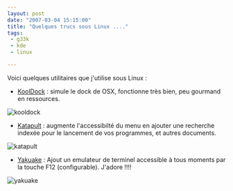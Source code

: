 ```yaml
---
layout: post
date: "2007-03-04 15:15:00"
title: "Quelques trucs sous Linux ...."
tags:
 - g33k
 - kde
 - linux

---
```


Voici quelques utilitaires que j'utilise sous Linux :

  * [KoolDock](http://kooldock.sf.net/) : simule le dock de OSX, fonctionne très bien, peu gourmand en ressources.

![kooldock](/public/Linux/kooldock1.jpg)

  * [Katapult](http://katapult.kde.org/) : augmente l'accessibilté du menu en ajouter une recherche indexée pour le lancement de vos programmes, et autres documents.

![katapult](/public/Linux/katapult1.jpg)   

  * [Yakuake](http://yakuake.uv.ro/) : Ajout un emulateur de terminel accessible à tous moments par la touche F12 (configurable). J'adore !!!!

![yakuake](/public/Linux/yakuake.jpg)
